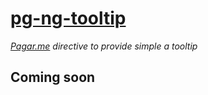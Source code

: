 # [pg-ng-tooltip](http://pagarme.github.io/pg-ng-tooltip/)

*[Pagar.me](http://pagar.me) directive to provide simple a tooltip*

## Coming soon
